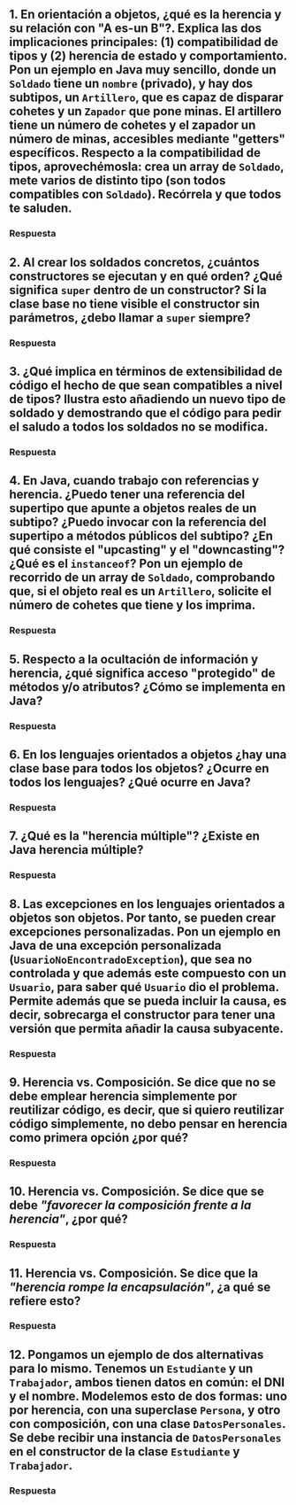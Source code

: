 <!--
Posible prompt:
<prompt>
Tengo un cuestionario con preguntas sobre "Herencia". Debes tener en cuenta que los conocimientos previos que tengo (y por tanto tus respuestas deben ser adaptadas), son:
- C/C++ sin orientación a objetos.
- Temas de Java previos: Clases y Objetos, Encapsulación, Excepciones y Composición.

Cada respuesta debe tener entre 2 - 4 párrafos de longitud (sin contar los trozos de código).

Por favor, escribe en impersonal las respuestas.

Responde de una en una
</prompt>
----
-->
## 1. En orientación a objetos, ¿qué es la herencia y su relación con "A es-un B"?. Explica las dos implicaciones principales: (1) **compatibilidad de tipos** y (2) **herencia de estado y comportamiento**. Pon un ejemplo en Java muy sencillo, donde un `Soldado` tiene un `nombre` (privado), y hay dos subtipos, un `Artillero`, que es capaz de disparar cohetes y un `Zapador` que pone minas. El artillero tiene un número de cohetes y el zapador un número de minas, accesibles mediante "getters" específicos. Respecto a la compatibilidad de tipos, aprovechémosla: crea un array de `Soldado`, mete varios de distinto tipo (son todos compatibles con `Soldado`). Recórrela y que todos te saluden.

### Respuesta


## 2. Al crear los soldados concretos, ¿cuántos constructores se ejecutan y en qué orden? ¿Qué significa `super` dentro de un constructor? Si la clase base no tiene visible el constructor sin parámetros, ¿debo llamar a `super` siempre? 

### Respuesta


## 3. ¿Qué implica en términos de **extensibilidad** de código el hecho de que sean compatibles a nivel de tipos? Ilustra esto añadiendo un nuevo tipo de soldado y demostrando que el código para pedir el saludo a todos los soldados no se modifica.

### Respuesta


## 4. En Java, cuando trabajo con referencias y herencia. ¿Puedo tener una referencia del supertipo que apunte a objetos reales de un subtipo? ¿Puedo invocar con la referencia del supertipo a métodos públicos del subtipo? ¿En qué consiste el **"upcasting"** y el **"downcasting"**? ¿Qué es el `instanceof`? Pon un ejemplo de recorrido de un array de `Soldado`, comprobando que, si el objeto real es un `Artillero`, solicite el número de cohetes que tiene y los imprima.

### Respuesta


## 5. Respecto a la ocultación de información y herencia, ¿qué significa acceso **"protegido"** de métodos y/o atributos? ¿Cómo se implementa en Java?

### Respuesta


## 6. En los lenguajes orientados a objetos ¿hay una **clase base** para todos los objetos? ¿Ocurre en todos los lenguajes? ¿Qué ocurre en Java?

### Respuesta


## 7. ¿Qué es la **"herencia múltiple"**? ¿Existe en Java herencia múltiple?

### Respuesta


## 8. Las excepciones en los lenguajes orientados a objetos son objetos. Por tanto, se pueden crear excepciones personalizadas. Pon un ejemplo en Java de una excepción personalizada (`UsuarioNoEncontradoException`), que sea no controlada y que además este compuesto con un `Usuario`, para saber qué `Usuario` dio el problema. Permite además que se pueda incluir la causa, es decir, sobrecarga el constructor para tener una versión que permita añadir la causa subyacente. 

### Respuesta


## 9. Herencia vs. Composición. Se dice que no se debe emplear herencia simplemente por reutilizar código, es decir, que si quiero reutilizar código simplemente, no debo pensar en herencia como primera opción ¿por qué?

### Respuesta


## 10. Herencia vs. Composición. Se dice que se debe *"favorecer la composición frente a la herencia"*, ¿por qué?

### Respuesta


## 11. Herencia vs. Composición. Se dice que la *"herencia rompe la encapsulación"*, ¿a qué se refiere esto?

### Respuesta


## 12. Pongamos un ejemplo de dos alternativas para lo mismo. Tenemos un `Estudiante` y un `Trabajador`, ambos tienen datos en común: el DNI y el nombre. Modelemos esto de dos formas: uno por herencia, con una superclase `Persona`, y otro con composición, con una clase `DatosPersonales`. Se debe recibir una instancia de `DatosPersonales` en el constructor de la clase `Estudiante` y `Trabajador`.

### Respuesta
